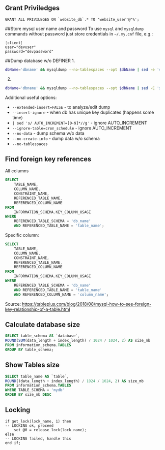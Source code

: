 ## Grant Priviledges

    GRANT ALL PRIVILEGES ON `website_db`.* TO 'website_user'@'%';
    
##Store mysql user name and password
To use `mysql` and `mysqldump` commands without password just store credentials in `~/.my.cnf` file, e.g.:

    [client]
    user="devuser"
    password="devpassword"

##Dump database w/o DEFINER
1. 
```bash
dbName='dbname' && mysqldump --no-tablespaces --opt $dbName | sed -e 's/DEFINER[ ]*=[ ]*[^*]*\*/\*/' | bzip2 > $dbName.sql.bz2
```
2. 
```bash
dbName='dbname' && mysqldump --no-tablespaces --opt $dbName | sed -E 's/DEFINER=[^ *]+//' | bzip2 > $dbName.sql.bz2
```

Additional useful options:

- `--extended-insert=FALSE` - to analyze/edit dump
- `--insert-ignore` - when db has unique key duplicates (happens some time)
- `| sed 's/ AUTO_INCREMENT=[0-9]*//g'` - ignore AUTO_INCREMENT  
- `--ignore-table=cron_schedule` - ignore AUTO_INCREMENT  
- `--no-data` - dump schema w/o data  
- `--no-create-info` - dump data w/o schema  
- `--no-tablespaces`  

## Find foreign key references

All columns
```sql
SELECT
    TABLE_NAME,
    COLUMN_NAME,
    CONSTRAINT_NAME,
    REFERENCED_TABLE_NAME,
    REFERENCED_COLUMN_NAME
FROM
    INFORMATION_SCHEMA.KEY_COLUMN_USAGE
WHERE
	REFERENCED_TABLE_SCHEMA = 'db_name'
    AND REFERENCED_TABLE_NAME = 'table_name';
```
Specific column:
```sql
SELECT
    TABLE_NAME,
    COLUMN_NAME,
    CONSTRAINT_NAME,
    REFERENCED_TABLE_NAME,
    REFERENCED_COLUMN_NAME
FROM
    INFORMATION_SCHEMA.KEY_COLUMN_USAGE
WHERE
	REFERENCED_TABLE_SCHEMA = 'db_name'
    AND REFERENCED_TABLE_NAME = 'table_name'
    AND REFERENCED_COLUMN_NAME = 'column_name';
```
Source: https://tableplus.com/blog/2018/08/mysql-how-to-see-foreign-key-relationship-of-a-table.html

## Calculate database size

```sql
SELECT table_schema AS `database`, 
ROUND(SUM(data_length + index_length) / 1024 / 1024, 2) AS size_mb 
FROM information_schema.TABLES 
GROUP BY table_schema;
```
## Show Tables size

```sql
SELECT table_name AS `table`, 
ROUND((data_length + index_length) / 1024 / 1024, 2) AS size_mb 
FROM information_schema.TABLES 
WHERE TABLE_SCHEMA = 'mydb'
ORDER BY size_mb DESC
```
## Locking

    if get_lock(lock_name, 1) then
    -- LOCKING ok, proceed
        set @0 = release_lock(lock_name);
    else
    -- LOCKING failed, handle this
    end if;
